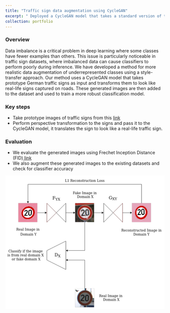 ```yaml
---
title: "Traffic sign data augmentation using CycleGAN"
excerpt: " Deployed a CycleGAN model that takes a standard version of traffic signs and performs style transfer to look like ones captured in a real-life scenrio <br/><img src='/images/CycleGAN_sample.png'>"
collection: portfolio
---
```

### Overview

Data imbalance is a critical problem in deep learning where some classes have fewer examples than others. This issue is particularly noticeable in traffic sign datasets, where imbalanced data can cause classifiers to perform poorly during inference.  We have developed a method for more realistic data augmentation of underrepresented classes using a style-transfer approach. Our method uses a CycleGAN model that takes prototype German traffic signs as input and transforms them to look like real-life signs captured on roads. These generated images are then added to the dataset and used to train a more robust classification model.

### Key steps

- Take prototype images of traffic signs from this [link](https://en.wikipedia.org/wiki/Road_signs_in_Germany)
- Perform perspective transformation to the signs and pass it to the CycleGAN model, it translates the sign to look like a real-life traffic sign.

### Evaluation

- We evaluate the generated images using Frechet Inception Distance (FID)[ link](https://arxiv.org/pdf/1706.08500)
- We also augment these generated images to the existing datasets and check for classifier accuracy


![GAN](/images/GAN_flowchart.png)
